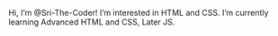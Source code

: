  Hi, I’m @Sri-The-Coder!
 I’m interested in HTML and CSS.
 I’m currently learning Advanced HTML and CSS, Later JS.



<!---
Sri-The-Coder/Sri-The-Coder is a ✨ special ✨ repository because its `README.md` (this file) appears on your GitHub profile.
You can click the Preview link to take a look at your changes.
--->
